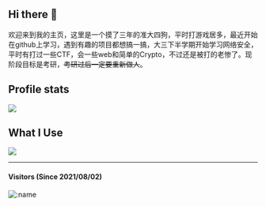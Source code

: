## Hi there 👋

欢迎来到我的主页，这里是一个摸了三年的准大四狗，平时打游戏居多，最近开始在github上学习，遇到有趣的项目都想搞一搞，大三下半学期开始学习网络安全，平时有打过一些CTF，会一些web和简单的Crypto，不过还是被打的老惨了。现阶段目标是考研，~~考研过后一定要重新做人~~。

## Profile stats
<img src="https://github-readme-stats.vercel.app/api?username=guobang-yoo&show_icons=true&title_color=2bbc8a&text_color=c9cacc&icon_color=d480aa&bg_color=1d1f21"/>

## What I Use
<img src="https://github-readme-stats.vercel.app/api/top-langs/?username=guobang-yoo&layout=compact"/>

---
#### Visitors (Since 2021/08/02)
![:name](https://count.getloli.com/get/@guobang-yoo?theme=rule34)
